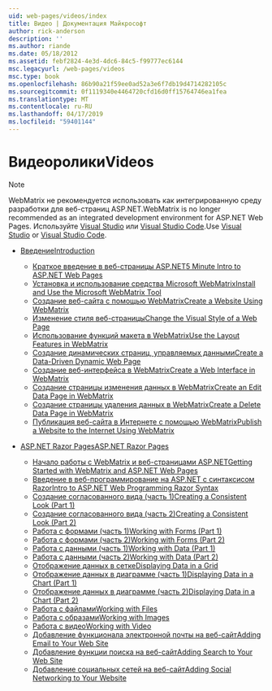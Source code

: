 ```yaml
---
uid: web-pages/videos/index
title: Видео | Документация Майкрософт
author: rick-anderson
description: ''
ms.author: riande
ms.date: 05/18/2012
ms.assetid: febf2824-4e3d-4dc6-84c5-f99777ec6144
msc.legacyurl: /web-pages/videos
msc.type: book
ms.openlocfilehash: 86b90a21f59ee0ad52a3e6f7db19d4714282105c
ms.sourcegitcommit: 0f1119340e4464720cfd16d0ff15764746ea1fea
ms.translationtype: MT
ms.contentlocale: ru-RU
ms.lasthandoff: 04/17/2019
ms.locfileid: "59401144"
---
```

# <a name="videos"></a><span data-ttu-id="d7727-102">Видеоролики</span><span class="sxs-lookup"><span data-stu-id="d7727-102">Videos</span></span>


> [!NOTE] 
> <span data-ttu-id="d7727-103">WebMatrix не рекомендуется использовать как интегрированную среду разработки для веб-страниц ASP.NET.</span><span class="sxs-lookup"><span data-stu-id="d7727-103">WebMatrix is no longer recommended as an integrated development environment for ASP.NET Web Pages.</span></span> <span data-ttu-id="d7727-104">Используйте [Visual Studio](xref:aspnet/web-pages/overview/getting-started/program-asp-net-web-pages-in-visual-studio) или [Visual Studio Code](https://code.visualstudio.com/).</span><span class="sxs-lookup"><span data-stu-id="d7727-104">Use [Visual Studio](xref:aspnet/web-pages/overview/getting-started/program-asp-net-web-pages-in-visual-studio) or [Visual Studio Code](https://code.visualstudio.com/).</span></span>

- [<span data-ttu-id="d7727-105">Введение</span><span class="sxs-lookup"><span data-stu-id="d7727-105">Introduction</span></span>](introduction/index.md)

    - [<span data-ttu-id="d7727-106">Краткое введение в веб-страницы ASP.NET</span><span class="sxs-lookup"><span data-stu-id="d7727-106">5 Minute Intro to ASP.NET Web Pages</span></span>](introduction/5-minute-introduction-to-aspnet-web-pages.md)
    - [<span data-ttu-id="d7727-107">Установка и использование средства Microsoft WebMatrix</span><span class="sxs-lookup"><span data-stu-id="d7727-107">Install and Use the Microsoft WebMatrix Tool</span></span>](introduction/install-and-use-the-microsoft-webmatrix-tool.md)
    - [<span data-ttu-id="d7727-108">Создание веб-сайта с помощью WebMatrix</span><span class="sxs-lookup"><span data-stu-id="d7727-108">Create a Website Using WebMatrix</span></span>](introduction/create-a-website-using-webmatrix.md)
    - [<span data-ttu-id="d7727-109">Изменение стиля веб-страницы</span><span class="sxs-lookup"><span data-stu-id="d7727-109">Change the Visual Style of a Web Page</span></span>](introduction/change-the-visual-style-of-a-web-page.md)
    - [<span data-ttu-id="d7727-110">Использование функций макета в WebMatrix</span><span class="sxs-lookup"><span data-stu-id="d7727-110">Use the Layout Features in WebMatrix</span></span>](introduction/use-the-layout-features-in-webmatrix.md)
    - [<span data-ttu-id="d7727-111">Создание динамических страниц, управляемых данными</span><span class="sxs-lookup"><span data-stu-id="d7727-111">Create a Data-Driven Dynamic Web Page</span></span>](introduction/create-a-data-driven-dynamic-web-page.md)
    - [<span data-ttu-id="d7727-112">Создание веб-интерфейса в WebMatrix</span><span class="sxs-lookup"><span data-stu-id="d7727-112">Create a Web Interface in WebMatrix</span></span>](introduction/create-a-web-interface-in-webmatrix.md)
    - [<span data-ttu-id="d7727-113">Создание страницы изменения данных в WebMatrix</span><span class="sxs-lookup"><span data-stu-id="d7727-113">Create an Edit Data Page in WebMatrix</span></span>](introduction/create-an-edit-data-page-in-webmatrix.md)
    - [<span data-ttu-id="d7727-114">Создание страницы удаления данных в WebMatrix</span><span class="sxs-lookup"><span data-stu-id="d7727-114">Create a Delete Data Page in WebMatrix</span></span>](introduction/create-a-delete-data-page-in-webmatrix.md)
    - [<span data-ttu-id="d7727-115">Публикация веб-сайта в Интернете с помощью WebMatrix</span><span class="sxs-lookup"><span data-stu-id="d7727-115">Publish a Website to the Internet Using WebMatrix</span></span>](introduction/publish-a-website-to-the-internet-using-webmatrix.md)
- [<span data-ttu-id="d7727-116">ASP.NET Razor Pages</span><span class="sxs-lookup"><span data-stu-id="d7727-116">ASP.NET Razor Pages</span></span>](aspnet-razor-pages/index.md)

    - [<span data-ttu-id="d7727-117">Начало работы с WebMatrix и веб-страницами ASP.NET</span><span class="sxs-lookup"><span data-stu-id="d7727-117">Getting Started with WebMatrix and ASP.NET Web Pages</span></span>](aspnet-razor-pages/getting-started-with-webmatrix-and-aspnet-web-pages.md)
    - [<span data-ttu-id="d7727-118">Введение в веб-программирование на ASP.NET с синтаксисом Razor</span><span class="sxs-lookup"><span data-stu-id="d7727-118">Intro to ASP.NET Web Programming Razor Syntax</span></span>](aspnet-razor-pages/introduction-to-aspnet-web-programming-using-the-razor-syntax.md)
    - [<span data-ttu-id="d7727-119">Создание согласованного вида (часть 1)</span><span class="sxs-lookup"><span data-stu-id="d7727-119">Creating a Consistent Look (Part 1)</span></span>](aspnet-razor-pages/creating-a-consistent-look-part-1.md)
    - [<span data-ttu-id="d7727-120">Создание согласованного вида (часть 2)</span><span class="sxs-lookup"><span data-stu-id="d7727-120">Creating a Consistent Look (Part 2)</span></span>](aspnet-razor-pages/creating-a-consistent-look-part-2.md)
    - [<span data-ttu-id="d7727-121">Работа с формами (часть 1)</span><span class="sxs-lookup"><span data-stu-id="d7727-121">Working with Forms (Part 1)</span></span>](aspnet-razor-pages/working-with-forms-part-1.md)
    - [<span data-ttu-id="d7727-122">Работа с формами (часть 2)</span><span class="sxs-lookup"><span data-stu-id="d7727-122">Working with Forms (Part 2)</span></span>](aspnet-razor-pages/working-with-forms-part-2.md)
    - [<span data-ttu-id="d7727-123">Работа с данными (часть 1)</span><span class="sxs-lookup"><span data-stu-id="d7727-123">Working with Data (Part 1)</span></span>](aspnet-razor-pages/working-with-data-part-1.md)
    - [<span data-ttu-id="d7727-124">Работа с данными (часть 2)</span><span class="sxs-lookup"><span data-stu-id="d7727-124">Working with Data (Part 2)</span></span>](aspnet-razor-pages/working-with-data-part-2.md)
    - [<span data-ttu-id="d7727-125">Отображение данных в сетке</span><span class="sxs-lookup"><span data-stu-id="d7727-125">Displaying Data in a Grid</span></span>](aspnet-razor-pages/displaying-data-in-a-grid.md)
    - [<span data-ttu-id="d7727-126">Отображение данных в диаграмме (часть 1)</span><span class="sxs-lookup"><span data-stu-id="d7727-126">Displaying Data in a Chart (Part 1)</span></span>](aspnet-razor-pages/displaying-data-in-a-chart-part-1.md)
    - [<span data-ttu-id="d7727-127">Отображение данных в диаграмме (часть 2)</span><span class="sxs-lookup"><span data-stu-id="d7727-127">Displaying Data in a Chart (Part 2)</span></span>](aspnet-razor-pages/displaying-data-in-a-chart-part-2.md)
    - [<span data-ttu-id="d7727-128">Работа с файлами</span><span class="sxs-lookup"><span data-stu-id="d7727-128">Working with Files</span></span>](aspnet-razor-pages/working-with-files.md)
    - [<span data-ttu-id="d7727-129">Работа с образами</span><span class="sxs-lookup"><span data-stu-id="d7727-129">Working with Images</span></span>](aspnet-razor-pages/working-with-images.md)
    - [<span data-ttu-id="d7727-130">Работа с видео</span><span class="sxs-lookup"><span data-stu-id="d7727-130">Working with Video</span></span>](aspnet-razor-pages/working-with-video.md)
    - [<span data-ttu-id="d7727-131">Добавление функционала электронной почты на веб-сайт</span><span class="sxs-lookup"><span data-stu-id="d7727-131">Adding Email to Your Web Site</span></span>](aspnet-razor-pages/adding-email-to-your-web-site.md)
    - [<span data-ttu-id="d7727-132">Добавление функции поиска на веб-сайт</span><span class="sxs-lookup"><span data-stu-id="d7727-132">Adding Search to Your Web Site</span></span>](aspnet-razor-pages/adding-search-to-your-web-site.md)
    - [<span data-ttu-id="d7727-133">Добавление социальных сетей на веб-сайт</span><span class="sxs-lookup"><span data-stu-id="d7727-133">Adding Social Networking to Your Website</span></span>](aspnet-razor-pages/adding-social-networking-to-your-website.md)
